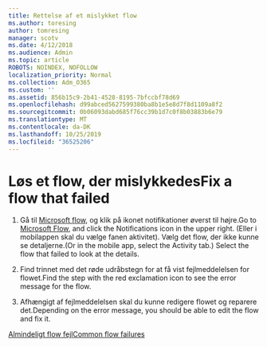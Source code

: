 ```yaml
---
title: Rettelse af et mislykket flow
ms.author: toresing
author: tomresing
manager: scotv
ms.date: 4/12/2018
ms.audience: Admin
ms.topic: article
ROBOTS: NOINDEX, NOFOLLOW
localization_priority: Normal
ms.collection: Adm_O365
ms.custom: ''
ms.assetid: 856b15c9-2b41-4528-8195-7bfccbf78d69
ms.openlocfilehash: d99abced5627599380ba8b1e5e8d7f8d1109a8f2
ms.sourcegitcommit: 0b06093dabd685f76cc39b1d7c0f8b03883b6e79
ms.translationtype: MT
ms.contentlocale: da-DK
ms.lasthandoff: 10/25/2019
ms.locfileid: "36525206"
---
```

# <a name="fix-a-flow-that-failed"></a><span data-ttu-id="a7c9a-102">Løs et flow, der mislykkedes</span><span class="sxs-lookup"><span data-stu-id="a7c9a-102">Fix a flow that failed</span></span>

1. <span data-ttu-id="a7c9a-103">Gå til [Microsoft flow](https://flow.microsoft.com/), og klik på ikonet notifikationer øverst til højre.</span><span class="sxs-lookup"><span data-stu-id="a7c9a-103">Go to [Microsoft Flow](https://flow.microsoft.com/), and click the Notifications icon in the upper right.</span></span> <span data-ttu-id="a7c9a-104">(Eller i mobilappen skal du vælge fanen aktivitet). Vælg det flow, der ikke kunne se detaljerne.</span><span class="sxs-lookup"><span data-stu-id="a7c9a-104">(Or in the mobile app, select the Activity tab.) Select the flow that failed to look at the details.</span></span>
    
2. <span data-ttu-id="a7c9a-105">Find trinnet med det røde udråbstegn for at få vist fejlmeddelelsen for flowet.</span><span class="sxs-lookup"><span data-stu-id="a7c9a-105">Find the step with the red exclamation icon to see the error message for the flow.</span></span>
    
3. <span data-ttu-id="a7c9a-106">Afhængigt af fejlmeddelelsen skal du kunne redigere flowet og reparere det.</span><span class="sxs-lookup"><span data-stu-id="a7c9a-106">Depending on the error message, you should be able to edit the flow and fix it.</span></span> 
    
[<span data-ttu-id="a7c9a-107">Almindeligt flow fejl</span><span class="sxs-lookup"><span data-stu-id="a7c9a-107">Common flow failures</span></span>](https://go.microsoft.com/fwlink/?linkid=872110)
  

